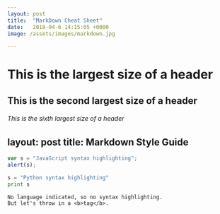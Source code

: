 ```yaml
---
layout: post
title:  "MarkDown Cheat Sheet"
date:   2018-04-6 14:15:05 +0000
image: /assets/images/markdown.jpg

---
```



# This is the largest size of a header
## This is the second largest size of a header
###### This is the sixth largest size of a header


layout: post
title: Markdown Style Guide
---



```javascript
var s = "JavaScript syntax highlighting";
alert(s);
```
 
```python
s = "Python syntax highlighting"
print s
```
 
```
No language indicated, so no syntax highlighting. 
But let's throw in a <b>tag</b>.
```